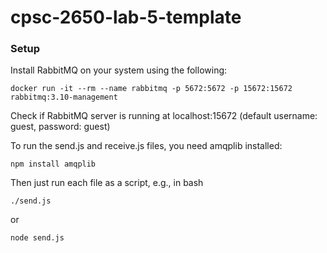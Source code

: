 # cpsc-2650-lab-5-template

### Setup

Install RabbitMQ on your system using the following: 
```
docker run -it --rm --name rabbitmq -p 5672:5672 -p 15672:15672 rabbitmq:3.10-management
```
Check if RabbitMQ server is running at localhost:15672 (default username: guest, password: guest)

To run the send.js and receive.js files, you need amqplib installed:

```
npm install amqplib
```

Then just run each file as a script, e.g., in bash

```
./send.js
```

or

```
node send.js
```
